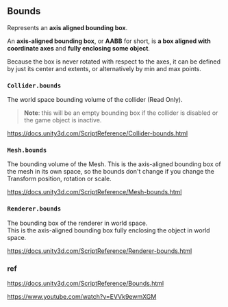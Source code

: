 ## Bounds
Represents an **axis aligned bounding box**.

An **axis-aligned bounding box**, or **AABB** for short, is **a box aligned with coordinate axes** and **fully enclosing some object**. 

Because the box is never rotated with respect to the axes, it can be defined by just its center and extents, or alternatively by min and max points.

### `Collider.bounds`
The world space bounding volume of the collider (Read Only).
> **Note**: this will be an empty bounding box if the collider is disabled or the game object is inactive.
 
https://docs.unity3d.com/ScriptReference/Collider-bounds.html

### `Mesh.bounds`
The bounding volume of the Mesh.
This is the axis-aligned bounding box of the mesh in its own space, so the bounds don't change if you change the Transform position, rotation or scale.

https://docs.unity3d.com/ScriptReference/Mesh-bounds.html

### `Renderer.bounds`
The bounding box of the renderer in world space. \
This is the axis-aligned bounding box fully enclosing the object in world space.

https://docs.unity3d.com/ScriptReference/Renderer-bounds.html

### ref
https://docs.unity3d.com/ScriptReference/Bounds.html

https://www.youtube.com/watch?v=EVVk9ewmXGM



